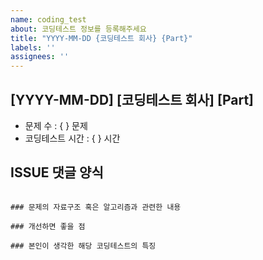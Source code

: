```yaml
---
name: coding_test
about: 코딩테스트 정보를 등록해주세요
title: "YYYY-MM-DD {코딩테스트 회사} {Part}"
labels: ''
assignees: ''
---
```


## [YYYY-MM-DD] [코딩테스트 회사] [Part]

- 문제 수 : {  } 문제
- 코딩테스트 시간 : {  } 시간


## ISSUE 댓글 양식

```

### 문제의 자료구조 혹은 알고리즘과 관련한 내용

### 개선하면 좋을 점

### 본인이 생각한 해당 코딩테스트의 특징

```


<!--마지막으로 이슈 생성 시 우측의 옵션들을 체크했는지 확인해주세요!-->
